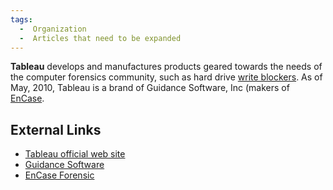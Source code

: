 ```yaml
---
tags:
  -  Organization
  -  Articles that need to be expanded
---
```

**Tableau** develops and manufactures products geared towards the needs
of the computer forensics community, such as hard drive [write
blockers](write_blockers.md). As of May, 2010, Tableau is a
brand of Guidance Software, Inc (makers of [EnCase](encase.md).

## External Links

- [Tableau official web site](http://www.tableau.com/)
- [Guidance Software](http://www.guidancesoftware.com//)
- [EnCase Forensic](http://www.guidancesoftware.com/forensic.htm)


